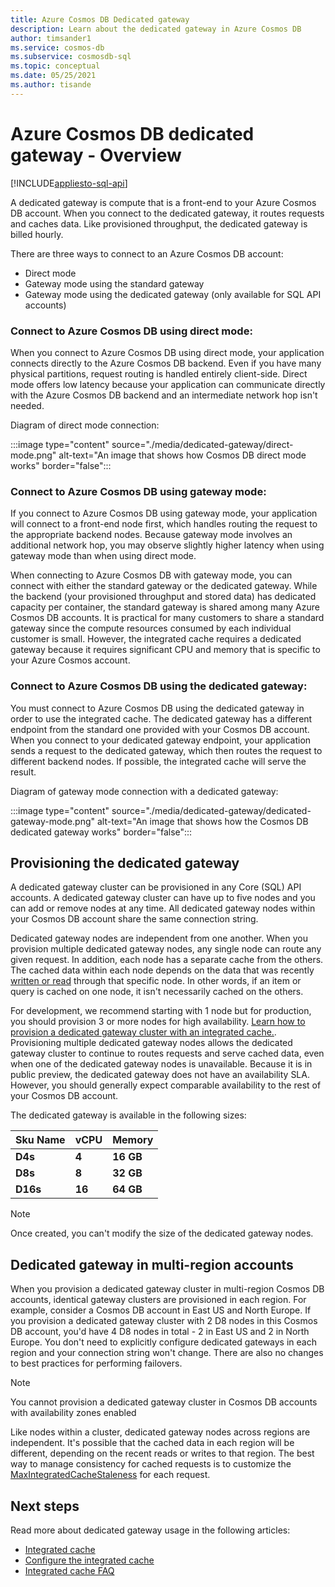 ```yaml
---
title: Azure Cosmos DB Dedicated gateway
description: Learn about the dedicated gateway in Azure Cosmos DB
author: timsander1
ms.service: cosmos-db
ms.subservice: cosmosdb-sql
ms.topic: conceptual
ms.date: 05/25/2021
ms.author: tisande
---
```


# Azure Cosmos DB dedicated gateway - Overview
[!INCLUDE[appliesto-sql-api](includes/appliesto-sql-api.md)]

A dedicated gateway is compute that is a front-end to your Azure Cosmos DB account. When you connect to the dedicated gateway, it routes requests and caches data. Like provisioned throughput, the dedicated gateway is billed hourly.

There are three ways to connect to an Azure Cosmos DB account:

- Direct mode
- Gateway mode using the standard gateway
- Gateway mode using the dedicated gateway (only available for SQL API accounts)

### Connect to Azure Cosmos DB using direct mode:

When you connect to Azure Cosmos DB using direct mode, your application connects directly to the Azure Cosmos DB backend. Even if you have many physical partitions, request routing is handled entirely client-side. Direct mode offers low latency because your application can communicate directly with the Azure Cosmos DB backend and an intermediate network hop isn't needed.

Diagram of direct mode connection:

:::image type="content" source="./media/dedicated-gateway/direct-mode.png" alt-text="An image that shows how Cosmos DB direct mode works" border="false":::

### Connect to Azure Cosmos DB using gateway mode:

If you connect to Azure Cosmos DB using gateway mode, your application will connect to a front-end node first, which handles routing the request to the appropriate backend nodes. Because gateway mode involves an additional network hop, you may observe slightly higher latency when using gateway mode than when using direct mode. 

When connecting to Azure Cosmos DB with gateway mode, you can connect with either the standard gateway or the dedicated gateway. While the backend (your provisioned throughput and stored data) has dedicated capacity per container, the standard gateway is shared among many Azure Cosmos DB accounts. It is practical for many customers to share a standard gateway since the compute resources consumed by each individual customer is small. However, the integrated cache requires a dedicated gateway because it requires significant CPU and memory that is specific to your Azure Cosmos account.

### Connect to Azure Cosmos DB using the dedicated gateway:

You must connect to Azure Cosmos DB using the dedicated gateway in order to use the integrated cache. The dedicated gateway has a different endpoint from the standard one provided with your Cosmos DB account. When you connect to your dedicated gateway endpoint, your application sends a request to the dedicated gateway, which then routes the request to different backend nodes. If possible, the integrated cache will serve the result.

Diagram of gateway mode connection with a dedicated gateway:

:::image type="content" source="./media/dedicated-gateway/dedicated-gateway-mode.png" alt-text="An image that shows how the Cosmos DB dedicated gateway works" border="false":::
 
## Provisioning the dedicated gateway

A dedicated gateway cluster can be provisioned in any Core (SQL) API accounts. A dedicated gateway cluster can have up to five nodes and you can add or remove nodes at any time. All dedicated gateway nodes within your Cosmos DB account share the same connection string.

Dedicated gateway nodes are independent from one another. When you provision multiple dedicated gateway nodes, any single node can route any given request. In addition, each node has a separate cache from the others. The cached data within each node depends on the data that was recently [written or read](integrated-cache.md#item-cache) through that specific node. In other words, if an item or query is cached on one node, it isn't necessarily cached on the others.

For development, we recommend starting with 1 node but for production, you should provision 3 or more nodes for high availability. [Learn how to provision a dedicated gateway cluster with an integrated cache.](how-to-configure-integrated-cache.md). Provisioning multiple dedicated gateway nodes allows the dedicated gateway cluster to continue to routes requests and serve cached data, even when one of the dedicated gateway nodes is unavailable. Because it is in public preview, the dedicated gateway does not have an availability SLA. However, you should generally expect comparable availability to the rest of your Cosmos DB account.

The dedicated gateway is available in the following sizes:

| **Sku Name** | **vCPU** | **Memory**  |
| ------------ | -------- | ----------- |
| **D4s**      | **4**    | **16 GB** |
| **D8s**      | **8**    | **32 GB** |
| **D16s**     | **16**   | **64 GB** |

> [!NOTE]
> Once created, you can't modify the size of the dedicated gateway nodes.

## Dedicated gateway in multi-region accounts

When you provision a dedicated gateway cluster in multi-region Cosmos DB accounts, identical gateway clusters are provisioned in each region. For example, consider a Cosmos DB account in East US and North Europe. If you provision a dedicated gateway cluster with 2 D8 nodes in this Cosmos DB account, you'd have 4 D8 nodes in total - 2 in East US and 2 in North Europe. You don't need to explicitly configure dedicated gateways in each region and your connection string won't change. There are also no changes to best practices for performing failovers. 

> [!NOTE]
> You cannot provision a dedicated gateway cluster in Cosmos DB accounts with availability zones enabled

Like nodes within a cluster, dedicated gateway nodes across regions are independent. It's possible that the cached data in each region will be different, depending on the recent reads or writes to that region. The best way to manage consistency for cached requests is to customize the [MaxIntegratedCacheStaleness](how-to-configure-integrated-cache.md#adjust-maxintegratedcachestaleness) for each request.

## Next steps

Read more about dedicated gateway usage in the following articles:

- [Integrated cache](integrated-cache.md)
- [Configure the integrated cache](how-to-configure-integrated-cache.md)
- [Integrated cache FAQ](integrated-cache-faq.md)